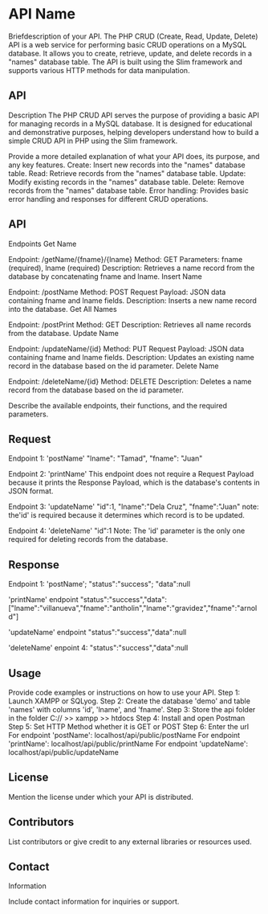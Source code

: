 # API Name
Briefdescription of your API.
The PHP CRUD (Create, Read, Update, Delete) API is a web service for performing basic CRUD operations on a MySQL database. It allows you to create, retrieve, update, and delete records in a "names" database table. The API is built using the Slim framework and supports various HTTP methods for data manipulation.

 


## API
Description
The PHP CRUD API serves the purpose of providing a basic API for managing records in a MySQL database. It is designed for educational and demonstrative purposes, helping developers understand how to build a simple CRUD API in PHP using the Slim framework.

Provide a more
detailed explanation of what your API does, its purpose, and any key features.
Create: Insert new records into the "names" database table.
Read: Retrieve records from the "names" database table.
Update: Modify existing records in the "names" database table.
Delete: Remove records from the "names" database table.
Error handling: Provides basic error handling and responses for different CRUD operations.

 


## API
Endpoints
Get Name

Endpoint: /getName/{fname}/{lname}
Method: GET
Parameters: fname (required), lname (required)
Description: Retrieves a name record from the database by concatenating fname and lname.
Insert Name

Endpoint: /postName
Method: POST
Request Payload: JSON data containing fname and lname fields.
Description: Inserts a new name record into the database.
Get All Names

Endpoint: /postPrint
Method: GET
Description: Retrieves all name records from the database.
Update Name

Endpoint: /updateName/{id}
Method: PUT
Request Payload: JSON data containing fname and lname fields.
Description: Updates an existing name record in the database based on the id parameter.
Delete Name

Endpoint: /deleteName/{id}
Method: DELETE
Description: Deletes a name record from the database based on the id parameter.


Describe the
available endpoints, their functions, and the required parameters.


 


## Request
Endpoint 1: 'postName' "lname": "Tamad", "fname": "Juan"

Endpoint 2: 'printName' This endpoint does not require a Request Payload because it prints the Response Payload, which is the database's contents in JSON format.

Endpoint 3: 'updateName' "id":1, "lname":"Dela Cruz", "fname":"Juan" note: the'id' is required because it determines which record is to be updated.

Endpoint 4: 'deleteName' "id":1 Note: The 'id' parameter is the only one required for deleting records from the database.


 


## Response
Endpoint 1: 'postName'; "status":"success"; "data":null

'printName' endpoint "status":"success","data":["lname":"villanueva","fname":"antholin","lname":"gravidez","fname":"arnold"]

'updateName' endpoint "status":"success","data":null

'deleteName' enpoint 4: "status":"success","data":null

 


## Usage
Provide code
examples or instructions on how to use your API.
Step 1: Launch XAMPP or SQLyog. Step 2: Create the database 'demo' and table 'names' with columns 'id', 'lname', and 'fname'. Step 3: Store the api folder in the folder C:// >> xampp >> htdocs Step 4: Install and open Postman Step 5: Set HTTP Method whether it is GET or POST Step 6: Enter the url For endpoint 'postName': localhost/api/public/postName For endpoint 'printName': localhost/api/public/printName For endpoint 'updateName': localhost/api/public/updateName

 


## License


Mention the
license under which your API is distributed.


 


## Contributors


List
contributors or give credit to any external libraries or resources used.


 


## Contact
Information


Include contact
information for inquiries or support.
